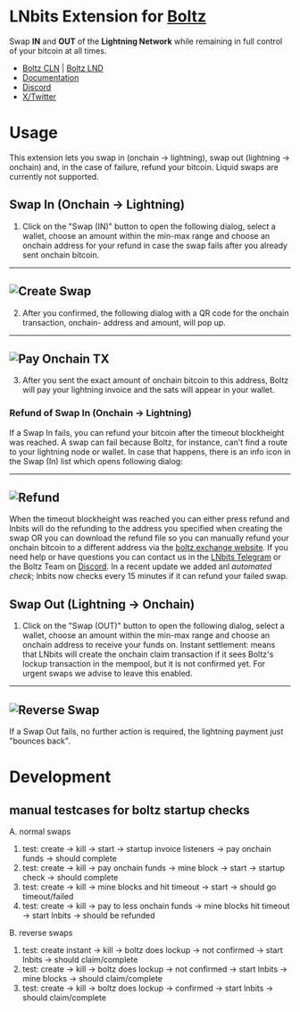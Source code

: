 # LNbits Extension for [Boltz](https://boltz.exchange)

Swap **IN** and **OUT** of the **Lightning Network** while remaining in full control of your bitcoin at all times.

- [Boltz CLN](https://amboss.space/node/02d96eadea3d780104449aca5c93461ce67c1564e2e1d73225fa67dd3b997a6018) | [Boltz LND](https://amboss.space/node/026165850492521f4ac8abd9bd8088123446d126f648ca35e60f88177dc149ceb2)
- [Documentation](https://docs.boltz.exchange)
- [Discord](https://discord.com/invite/QBvZGcW)
- [X/Twitter](https://twitter.com/Boltzhq)

# Usage

This extension lets you swap in (onchain -> lightning), swap out (lightning -> onchain) and, in the case of failure, refund your bitcoin. Liquid swaps are currently not supported.

## Swap In (Onchain -> Lightning)

1. Click on the "Swap (IN)" button to open the following dialog, select a wallet, choose an amount within the min-max range and choose an onchain address for your refund in case the swap fails after you already sent onchain bitcoin.

---

## ![Create Swap](https://imgur.com/OyOh3Nm.png)

2. After you confirmed, the following dialog with a QR code for the onchain transaction, onchain- address and amount, will pop up.

---

## ![Pay Onchain TX](https://imgur.com/r2UhwCY.png)

3. After you sent the exact amount of onchain bitcoin to this address, Boltz will pay your lightning invoice and the sats will appear in your wallet.

### Refund of Swap In (Onchain -> Lightning)

If a Swap In fails, you can refund your bitcoin after the timeout blockheight was reached. A swap can fail because Boltz, for instance, can't find a route to your lightning node or wallet. In case that happens, there is an info icon in the Swap (In) list which opens following dialog:

---

## ![Refund](https://imgur.com/pN81ltf.png)

When the timeout blockheight was reached you can either press refund and lnbits will do the refunding to the address you specified when creating the swap OR you can download the refund file so you can manually refund your onchain bitcoin to a different address via the [boltz.exchange website](https://boltz.exchange/refund). If you need help or have questions you can contact us in the [LNbits Telegram](https://t.me/lnbits) or the Boltz Team on [Discord](https://discord.gg/d6EK85KK). In a recent update we added anl _automated check_; lnbits now checks every 15 minutes if it can refund your failed swap.

## Swap Out (Lightning -> Onchain)

1. Click on the "Swap (OUT)" button to open the following dialog, select a wallet, choose an amount within the min-max range and choose an onchain address to receive your funds on. Instant settlement: means that LNbits will create the onchain claim transaction if it sees Boltz's lockup transaction in the mempool, but it is not confirmed yet. For urgent swaps we advise to leave this enabled.

---

## ![Reverse Swap](https://imgur.com/UEAPpbs.png)

If a Swap Out fails, no further action is required, the lightning payment just "bounces back".



# Development
## manual testcases for boltz startup checks
A. normal swaps
  1. test: create -> kill -> start -> startup invoice listeners -> pay onchain funds -> should complete
  2. test: create -> kill -> pay onchain funds -> mine block -> start -> startup check  -> should complete
  3. test: create -> kill -> mine blocks and hit timeout -> start -> should go timeout/failed
  4. test: create -> kill -> pay to less onchain funds -> mine blocks hit timeout -> start lnbits -> should be refunded

B. reverse swaps
  1. test: create instant -> kill -> boltz does lockup -> not confirmed -> start lnbits -> should claim/complete
  2. test: create -> kill -> boltz does lockup -> not confirmed -> start lnbits -> mine blocks -> should claim/complete
  3. test: create -> kill -> boltz does lockup -> confirmed -> start lnbits -> should claim/complete
